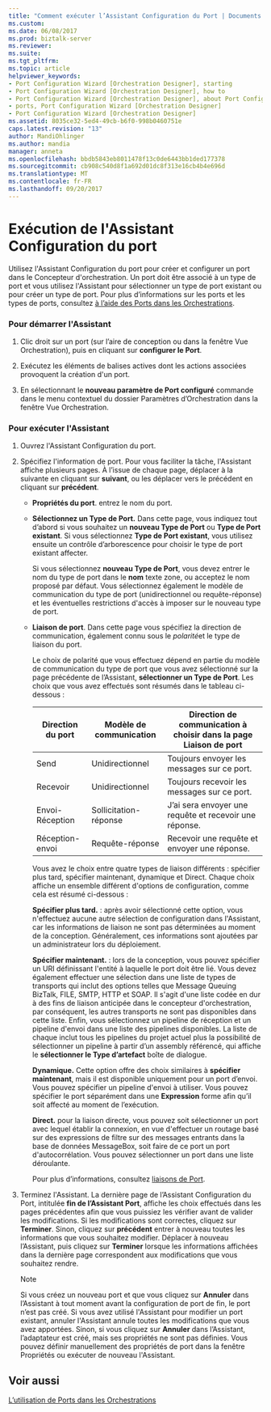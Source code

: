 ```yaml
---
title: "Comment exécuter l’Assistant Configuration du Port | Documents Microsoft"
ms.custom: 
ms.date: 06/08/2017
ms.prod: biztalk-server
ms.reviewer: 
ms.suite: 
ms.tgt_pltfrm: 
ms.topic: article
helpviewer_keywords:
- Port Configuration Wizard [Orchestration Designer], starting
- Port Configuration Wizard [Orchestration Designer], how to
- Port Configuration Wizard [Orchestration Designer], about Port Configuration Wizard
- ports, Port Configuration Wizard [Orchestration Designer]
- Port Configuration Wizard [Orchestration Designer]
ms.assetid: 8035ce32-5ed4-49cb-b6f0-998b0460751e
caps.latest.revision: "13"
author: MandiOhlinger
ms.author: mandia
manager: anneta
ms.openlocfilehash: bbdb5843eb8011478f13c0de6443bb1ded177378
ms.sourcegitcommit: cb908c540d8f1a692d01dc8f313e16cb4b4e696d
ms.translationtype: MT
ms.contentlocale: fr-FR
ms.lasthandoff: 09/20/2017
---
```

# <a name="how-to-run-the-port-configuration-wizard"></a>Exécution de l'Assistant Configuration du port
Utilisez l'Assistant Configuration du port pour créer et configurer un port dans le Concepteur d'orchestration. Un port doit être associé à un type de port et vous utilisez l'Assistant pour sélectionner un type de port existant ou pour créer un type de port. Pour plus d’informations sur les ports et les types de ports, consultez [à l’aide des Ports dans les Orchestrations](../core/using-ports-in-orchestrations.md).  
  
### <a name="to-start-the-wizard"></a>Pour démarrer l'Assistant  
  
1.  Clic droit sur un port (sur l’aire de conception ou dans la fenêtre Vue Orchestration), puis en cliquant sur **configurer le Port**.  
  
2.  Exécutez les éléments de balises actives dont les actions associées provoquent la création d'un port.  
  
3.  En sélectionnant le **nouveau paramètre de Port configuré** commande dans le menu contextuel du dossier Paramètres d’Orchestration dans la fenêtre Vue Orchestration.  
  
### <a name="to-run-the-wizard"></a>Pour exécuter l'Assistant  
  
1.  Ouvrez l'Assistant Configuration du port.  
  
2.  Spécifiez l'information de port. Pour vous faciliter la tâche, l'Assistant affiche plusieurs pages. À l’issue de chaque page, déplacer à la suivante en cliquant sur **suivant**, ou les déplacer vers le précédent en cliquant sur **précédent**.  
  
    -   **Propriétés du port**. entrez le nom du port.  
  
    -   **Sélectionnez un Type de Port.** Dans cette page, vous indiquez tout d’abord si vous souhaitez un **nouveau Type de Port** ou **Type de Port existant**. Si vous sélectionnez **Type de Port existant**, vous utilisez ensuite un contrôle d’arborescence pour choisir le type de port existant affecter.  
  
         Si vous sélectionnez **nouveau Type de Port**, vous devez entrer le nom du type de port dans le **nom** texte zone, ou acceptez le nom proposé par défaut. Vous sélectionnez également le modèle de communication du type de port (unidirectionnel ou requête-réponse) et les éventuelles restrictions d'accès à imposer sur le nouveau type de port.  
  
    -   **Liaison de port**. Dans cette page vous spécifiez la direction de communication, également connu sous le *polarité*et le type de liaison du port.  
  
         Le choix de polarité que vous effectuez dépend en partie du modèle de communication du type de port que vous avez sélectionné sur la page précédente de l’Assistant, **sélectionner un Type de Port**. Les choix que vous avez effectués sont résumés dans le tableau ci-dessous :  
  
        |Direction du port|Modèle de communication|Direction de communication à choisir dans la page Liaison de port|  
        |--------------------|---------------------------|---------------------------------------------------------------|  
        |Send|Unidirectionnel|Toujours envoyer les messages sur ce port.|  
        |Recevoir|Unidirectionnel|Toujours recevoir les messages sur ce port.|  
        |Envoi-Réception|Sollicitation-réponse|J’ai sera envoyer une requête et recevoir une réponse.|  
        |Réception-envoi|Requête-réponse|Recevoir une requête et envoyer une réponse.|  
  
         Vous avez le choix entre quatre types de liaison différents : spécifier plus tard, spécifier maintenant, dynamique et Direct. Chaque choix affiche un ensemble différent d'options de configuration, comme cela est résumé ci-dessous :  
  
         **Spécifier plus tard.** : après avoir sélectionné cette option, vous n'effectuez aucune autre sélection de configuration dans l'Assistant, car les informations de liaison ne sont pas déterminées au moment de la conception. Généralement, ces informations sont ajoutées par un administrateur lors du déploiement.  
  
         **Spécifier maintenant.** : lors de la conception, vous pouvez spécifier un URI définissant l'entité à laquelle le port doit être lié. Vous devez également effectuer une sélection dans une liste de types de transports qui inclut des options telles que Message Queuing BizTalk, FILE, SMTP, HTTP et SOAP. Il s'agit d'une liste codée en dur à des fins de liaison anticipée dans le concepteur d'orchestration, par conséquent, les autres transports ne sont pas disponibles dans cette liste. Enfin, vous sélectionnez un pipeline de réception et un pipeline d'envoi dans une liste des pipelines disponibles. La liste de chaque inclut tous les pipelines du projet actuel plus la possibilité de sélectionner un pipeline à partir d’un assembly référencé, qui affiche le **sélectionner le Type d’artefact** boîte de dialogue.  
  
         **Dynamique.** Cette option offre des choix similaires à **spécifier maintenant**, mais il est disponible uniquement pour un port d’envoi. Vous pouvez spécifier un pipeline d'envoi à utiliser. Vous pouvez spécifier le port séparément dans une **Expression** forme afin qu’il soit affecté au moment de l’exécution.  
  
         **Direct.** pour la liaison directe, vous pouvez soit sélectionner un port avec lequel établir la connexion, en vue d'effectuer un routage basé sur des expressions de filtre sur des messages entrants dans la base de données MessageBox, soit faire de ce port un port d'autocorrélation. Vous pouvez sélectionner un port dans une liste déroulante.  
  
         Pour plus d’informations, consultez [liaisons de Port](../core/port-bindings.md).  
  
3.  Terminez l'Assistant. La dernière page de l’Assistant Configuration du Port, intitulée **fin de l’Assistant Port**, affiche les choix effectués dans les pages précédentes afin que vous puissiez les vérifier avant de valider les modifications. Si les modifications sont correctes, cliquez sur **Terminer**. Sinon, cliquez sur **précédent** entrer à nouveau toutes les informations que vous souhaitez modifier. Déplacer à nouveau l’Assistant, puis cliquez sur **Terminer** lorsque les informations affichées dans la dernière page correspondent aux modifications que vous souhaitez rendre.  
  
    > [!NOTE]
    >  Si vous créez un nouveau port et que vous cliquez sur **Annuler** dans l’Assistant à tout moment avant la configuration de port de fin, le port n’est pas créé. Si vous avez utilisé l'Assistant pour modifier un port existant, annuler l'Assistant annule toutes les modifications que vous avez apportées. Sinon, si vous cliquez sur **Annuler** dans l’Assistant, l’adaptateur est créé, mais ses propriétés ne sont pas définies. Vous pouvez définir manuellement des propriétés de port dans la fenêtre Propriétés ou exécuter de nouveau l'Assistant.  
  
## <a name="see-also"></a>Voir aussi  
 [L’utilisation de Ports dans les Orchestrations](../core/using-ports-in-orchestrations.md)
